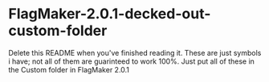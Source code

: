 # FlagMaker-2.0.1-decked-out-custom-folder
Delete this README when you've finished reading it.
These are just symbols i have; not all of them are guarinteed to work 100%. 
Just put all of these in the Custom folder in FlagMaker 2.0.1
